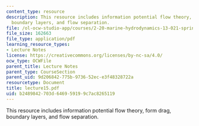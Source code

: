 ```yaml
---
content_type: resource
description: This resource includes information potential flow theory, form drag,
  boundary layers, and flow separation.
file: /ol-ocw-studio-app/courses/2-20-marine-hydrodynamics-13-021-spring-2005/b2489842703d646959199c7ac8265119_lecture15.pdf
file_size: 162663
file_type: application/pdf
learning_resource_types:
- Lecture Notes
license: https://creativecommons.org/licenses/by-nc-sa/4.0/
ocw_type: OCWFile
parent_title: Lecture Notes
parent_type: CourseSection
parent_uid: 9d206842-775b-9736-52ec-e3f48328722a
resourcetype: Document
title: lecture15.pdf
uid: b2489842-703d-6469-5919-9c7ac8265119
---
```

This resource includes information potential flow theory, form drag, boundary layers, and flow separation.